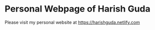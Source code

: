 # Personal Webpage of Harish Guda

Please visit my personal website at https://harishguda.netlify.com